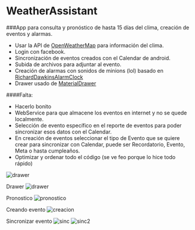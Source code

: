 # WeatherAssistant
###App para consulta y pronóstico de hasta 15 días del clima, creación de eventos y alarmas.

- Usar la API de [OpenWeatherMap](http://openweathermap.org/)  para información del clima.
- Login con facebook.
- Sincronización de eventos creados con el Calendar de android.
- Subida de archivos para adjuntar al evento.
- Creación de alarmas con sonidos de minions (lol) basado en  [RichardDawkinsAlarmClock](https://github.com/annathehybrid/RichardDawkinsAlarmClock) 
- Drawer usado de [MaterialDrawer](https://github.com/mikepenz/MaterialDrawer) 

####Falta:
- Hacerlo bonito
- WebService para que almacene los eventos en internet y no se quede localmente.
- Selección de evento específico en el reporte de eventos para poder sincronizar esos datos con el Calendar.
- En creación de eventos seleccionar el tipo de Evento que se quiere crear para sincronizar con Calendar, puede ser Recordatorio, Evento, Meta o hasta cumpleaños.
- Optimizar y ordenar todo el código (se ve feo porque lo hice todo rápido)

![drawer](http://i.imgur.com/1Bix6VW.jpg)

Drawer
![drawer](http://i.imgur.com/OVA1KKy.png)

Pronostico
![pronostico](http://i.imgur.com/meWAI9d.png)

Creando evento
![creacion](http://i.imgur.com/rqRG1AO.png)

Sincronizar evento
![sinc](http://i.imgur.com/sjyIxJB.png)
![sinc2](http://i.imgur.com/DTpdsdJ.jpg)

